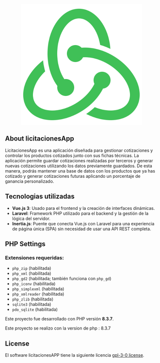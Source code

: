 <p align="center"><img src="./public/assets/logo-app-500x500.svg" width="400" alt="Laravel Logo"></p>

## About licitacionesApp

LicitacionesApp es una aplicación diseñada para gestionar cotizaciones y controlar los productos cotizados junto con sus fichas técnicas. La aplicación permite guardar cotizaciones realizadas por terceros y generar nuevas cotizaciones utilizando los datos previamente guardados. De esta manera, podrás mantener una base de datos con los productos que ya has cotizado y generar cotizaciones futuras aplicando un porcentaje de ganancia personalizado.

## Tecnologias utilizadas

- **Vue.js 3**: Usado para el frontend y la creación de interfaces dinámicas.
- **Laravel**: Framework PHP utilizado para el backend y la gestión de la lógica del servidor.
- **Inertia.js**: Puente que conecta Vue.js con Laravel para una experiencia de página única (SPA) sin necesidad de usar una API REST completa.


## PHP Settings

### Extensiones requeridas:

- `php_zip` (habilitada)
- `php_xml` (habilitada)
- `php_gd2` (habilitada; también funciona con `php_gd`)
- `php_iconv` (habilitada)
- `php_simplexml` (habilitada)
- `php_xmlreader` (habilitada)
- `php_zlib` (habilitada)
- `sqlite3` (habilitada)
- `pdo_sqlite` (habilitada)

Este proyecto fue desarrollado con PHP versión **8.3.7**.


Este proyecto se realizo con la version de php : 8.3.7


## License

El software licitacionesAPP tiene la siguiente licencia [gpl-3-0 license](https://opensource.org/license/gpl-3-0).
